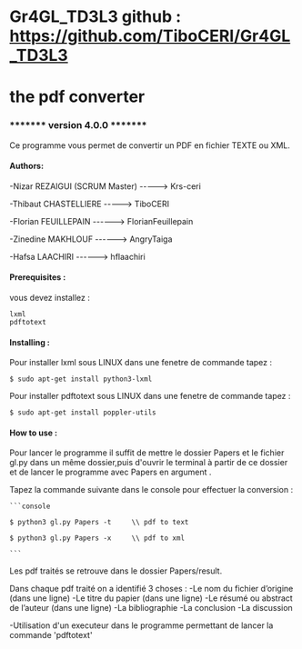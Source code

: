 # Gr4GL_TD3L3 github : https://github.com/TiboCERI/Gr4GL_TD3L3
# the pdf converter 
### ******* version 4.0.0 *******
Ce programme vous permet de convertir un PDF en fichier TEXTE ou XML.
#### Authors:

-Nizar REZAIGUI (SCRUM Master) -----> Krs-ceri

-Thibaut CHASTELLIERE   -----> TiboCERI

-Florian FEUILLEPAIN  ------> FlorianFeuillepain

-Zinedine MAKHLOUF  ------> AngryTaiga

-Hafsa LAACHIRI   ------> hflaachiri

#### Prerequisites :
vous devez installez :
```console
lxml
pdftotext
```
#### Installing :
Pour installer lxml sous LINUX dans une fenetre de commande tapez :
````console
$ sudo apt-get install python3-lxml

````
Pour installer pdftotext sous LINUX dans une fenetre de commande tapez :
````console
$ sudo apt-get install poppler-utils

````

#### How to use :
Pour lancer le programme il suffit de mettre le dossier Papers et le fichier gl.py dans un même dossier,puis d'ouvrir le terminal à partir de ce dossier et de lancer le programme avec Papers en argument .

Tapez la commande suivante dans le console pour effectuer la conversion :

    ```console

    $ python3 gl.py Papers -t     \\ pdf to text

    $ python3 gl.py Papers -x     \\ pdf to xml

    ```
   
Les pdf traités se retrouve dans le dossier Papers/result.

Dans chaque pdf traité on a identifié 3 choses : 
  -Le nom du fichier d’origine (dans une ligne)
  -Le titre du papier (dans une ligne)
  -Le résumé ou abstract de l’auteur (dans une ligne)
  -La bibliographie 
  -La conclusion
  -La discussion



-Utilisation d'un executeur dans le programme permettant de lancer la commande 'pdftotext'

